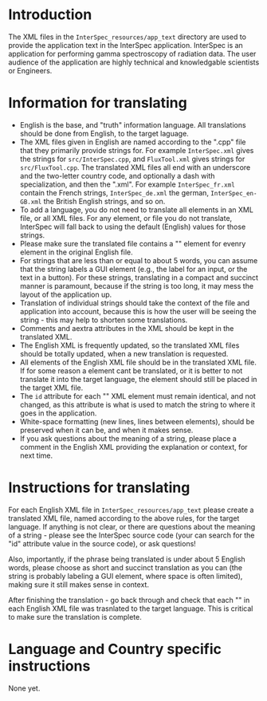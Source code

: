# Introduction

The XML files in the `InterSpec_resources/app_text` directory are used to provide the application text in the InterSpec application.  InterSpec is an application for performing gamma spectroscopy of radiation data.  The user audience of the application are highly technical and knowledgable scientists or Engineers.


# Information for translating
- English is the base, and "truth" information language.  All translations should be done from English, to the target laguage.
- The XML files given in English are named according to the ".cpp" file that they primarily provide strings for.  For example `InterSpec.xml` gives the strings for `src/InterSpec.cpp`, and `FluxTool.xml` gives strings for `src/FluxTool.cpp`.  The translated XML files all end with an underscore and the two-letter country code, and optionally a dash with specialization, and then the ".xml".  For example `InterSpec_fr.xml` contain the French strings, `InterSpec_de.xml` the german, `InterSpec_en-GB.xml` the British English strings, and so on.
- To add a language, you do not need to translate all elements in an XML file, or all XML files.  For any element, or file you do not translate, InterSpec will fall back to using the default (English) values for those strings.  
- Please make sure the translated file contains a "<message>" element for evenry element in the original English file.
- For strings that are less than or equal to about 5 words, you can assume that the string labels a GUI element (e.g., the label for an input, or the text in a button).  For these strings, translating in a compact and succinct manner is paramount, because if the string is too long, it may mess the layout of the application up.
- Translation of individual strings should take the context of the file and application into account, because this is how the user will be seeing the string - this may help to shorten some translations.
- Comments and aextra attributes in the XML should be kept in the translated XML.
- The English XML is frequently updated, so the translated XML files should be totally updated, when a new translation is requested.
- All elements of the English XML file should be in the translated XML file.  If for some reason a element cant be translated, or it is better to not translate it into the target language, the element should still be placed in the target XML file.
- The `id` attribute for each "<message>" XML element must remain identical, and not changed, as this attribute is what is used to match the string to where it goes in the application.
- White-space formatting (new lines, lines between elements), should be preserved when it can be, and when it makes sense.
- If you ask questions about the meaning of a string, please place a comment in the English XML providing the explanation or context, for next time.

# Instructions for translating

For each English XML file in `InterSpec_resources/app_text` please create a translated XML file, named according to the above rules, for the target language.  If anything is not clear, or there are questions about the meaning of a string - please see the InterSpec source code (your can search for the "id" attribute value in the source code), or ask questions!

Also, importantly, if the phrase being translated is under about 5 English words, please choose as short and succinct translation as you can (the string is probably labeling a GUI element, where space is often limited), making sure it still makes sense in context.

After finishing the translation - go back through and check that each "<message>" in each English XML file was trasnlated to the target language.  This is critical to make sure the translation is complete.

# Language and Country specific instructions

None yet.